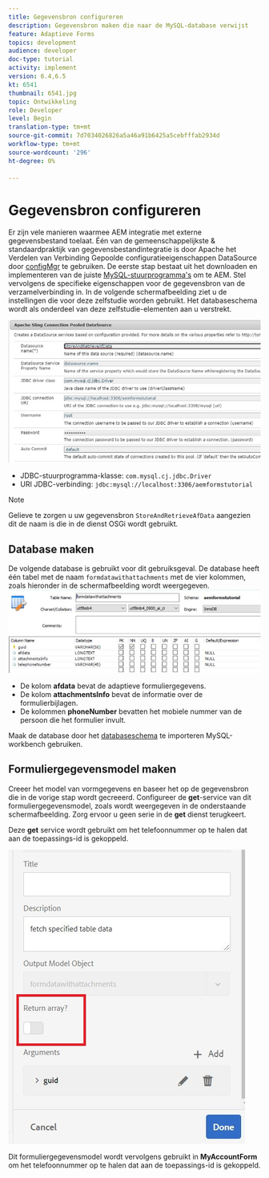 ```yaml
---
title: Gegevensbron configureren
description: Gegevensbron maken die naar de MySQL-database verwijst
feature: Adaptieve Forms
topics: development
audience: developer
doc-type: tutorial
activity: implement
version: 6.4,6.5
kt: 6541
thumbnail: 6541.jpg
topic: Ontwikkeling
role: Developer
level: Begin
translation-type: tm+mt
source-git-commit: 7d7034026826a5a46a91b6425a5cebfffab2934d
workflow-type: tm+mt
source-wordcount: '296'
ht-degree: 0%

---
```



# Gegevensbron configureren

Er zijn vele manieren waarmee AEM integratie met externe gegevensbestand toelaat. Één van de gemeenschappelijkste &amp; standaardpraktijk van gegevensbestandintegratie is door Apache het Verdelen van Verbinding Gepoolde configuratieeigenschappen DataSource door [configMgr](http://localhost:4502/system/console/configMgr) te gebruiken.
De eerste stap bestaat uit het downloaden en implementeren van de juiste [MySQL-stuurprogramma&#39;s](https://mvnrepository.com/artifact/mysql/mysql-connector-java) om te AEM.
Stel vervolgens de specifieke eigenschappen voor de gegevensbron van de verzamelverbinding in. In de volgende schermafbeelding ziet u de instellingen die voor deze zelfstudie worden gebruikt. Het databaseschema wordt als onderdeel van deze zelfstudie-elementen aan u verstrekt.

![gegevensbron](assets/data-source.JPG)


* JDBC-stuurprogramma-klasse: `com.mysql.cj.jdbc.Driver`
* URI JDBC-verbinding: `jdbc:mysql://localhost:3306/aemformstutorial`

>[!NOTE]
>Gelieve te zorgen u uw gegevensbron `StoreAndRetrieveAfData` aangezien dit de naam is die in de dienst OSGi wordt gebruikt.


## Database maken


De volgende database is gebruikt voor dit gebruiksgeval. De database heeft één tabel met de naam `formdatawithattachments` met de vier kolommen, zoals hieronder in de schermafbeelding wordt weergegeven.
![gegevensbank](assets/table-schema.JPG)

* De kolom **afdata** bevat de adaptieve formuliergegevens.
* De kolom **attachmentsInfo** bevat de informatie over de formulierbijlagen.
* De kolommen **phoneNumber** bevatten het mobiele nummer van de persoon die het formulier invult.

Maak de database door het [databaseschema](assets/data-base-schema.sql) te importeren
MySQL-workbench gebruiken.

## Formuliergegevensmodel maken

Creeer het model van vormgegevens en baseer het op de gegevensbron die in de vorige stap wordt gecreeerd.
Configureer de **get**-service van dit formuliergegevensmodel, zoals wordt weergegeven in de onderstaande schermafbeelding.
Zorg ervoor u geen serie in de **get** dienst terugkeert.

Deze **get** service wordt gebruikt om het telefoonnummer op te halen dat aan de toepassings-id is gekoppeld.

![getService](assets/get-service.JPG)

Dit formuliergegevensmodel wordt vervolgens gebruikt in **MyAccountForm** om het telefoonnummer op te halen dat aan de toepassings-id is gekoppeld.
